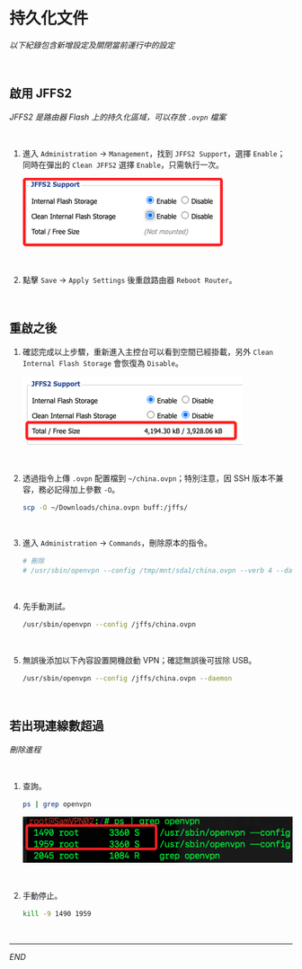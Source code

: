 # 持久化文件

_以下紀錄包含新增設定及關閉當前運行中的設定_

<br>

## 啟用 JFFS2

_JFFS2 是路由器 Flash 上的持久化區域，可以存放 `.ovpn` 檔案_

<br>

1. 進入 `Administration` → `Management`，找到 `JFFS2 Support`，選擇 `Enable`；同時在彈出的 `Clean JFFS2` 選擇 `Enable`，只需執行一次。

    ![](images/img_47.png)

<br>

2. 點擊 `Save` → `Apply Settings` 後重啟路由器 `Reboot Router`。

<br>

## 重啟之後

1. 確認完成以上步驟，重新進入主控台可以看到空間已經掛載，另外 `Clean Internal Flash Storage` 會恢復為 `Disable`。

    ![](images/img_48.png)

<br>

2. 透過指令上傳 `.ovpn` 配置檔到 `~/china.ovpn`；特別注意，因 SSH 版本不兼容，務必記得加上參數 `-O`。

    ```bash
    scp -O ~/Downloads/china.ovpn buff:/jffs/
    ```

<br>

3. 進入 `Administration` → `Commands`，刪除原本的指令。

    ```bash
    # 刪除
    # /usr/sbin/openvpn --config /tmp/mnt/sda1/china.ovpn --verb 4 --daemon
    ```

<br>

4. 先手動測試。

    ```bash
    /usr/sbin/openvpn --config /jffs/china.ovpn
    ```

<br>

5. 無誤後添加以下內容設置開機啟動 VPN；確認無誤後可拔除 USB。

    ```bash
    /usr/sbin/openvpn --config /jffs/china.ovpn --daemon
    ```

<br>

## 若出現連線數超過

_刪除進程_

<br>

1. 查詢。

    ```bash
    ps | grep openvpn
    ```

    ![](images/img_49.png)

<br>

2. 手動停止。

    ```bash
    kill -9 1490 1959
    ```

<br>

___

_END_